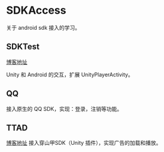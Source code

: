# SDKAccess
关于 android sdk 接入的学习。

## SDKTest

[博客地址](https://blog.csdn.net/SGamble/article/details/101376652)

Unity 和 Android 的交互，扩展 UnityPlayerActivity。

## QQ

接入原生的 QQ SDK，实现：登录，注销等功能。

## TTAD

[博客地址](https://blog.csdn.net/SGamble/article/details/101437656)
接入穿山甲SDK（Unity 插件），实现广告的加载和播放。 

